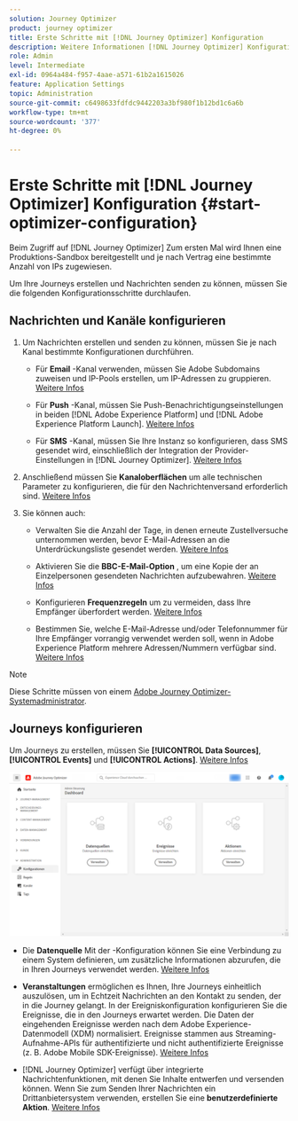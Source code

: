 ```yaml
---
solution: Journey Optimizer
product: journey optimizer
title: Erste Schritte mit [!DNL Journey Optimizer] Konfiguration
description: Weitere Informationen [!DNL Journey Optimizer] Konfiguration
role: Admin
level: Intermediate
exl-id: 0964a484-f957-4aae-a571-61b2a1615026
feature: Application Settings
topic: Administration
source-git-commit: c6498633fdfdc9442203a3bf980f1b12bd1c6a6b
workflow-type: tm+mt
source-wordcount: '377'
ht-degree: 0%

---
```



# Erste Schritte mit [!DNL Journey Optimizer] Konfiguration {#start-optimizer-configuration}

Beim Zugriff auf [!DNL Journey Optimizer] Zum ersten Mal wird Ihnen eine Produktions-Sandbox bereitgestellt und je nach Vertrag eine bestimmte Anzahl von IPs zugewiesen.

Um Ihre Journeys erstellen und Nachrichten senden zu können, müssen Sie die folgenden Konfigurationsschritte durchlaufen.

## Nachrichten und Kanäle konfigurieren

1. Um Nachrichten erstellen und senden zu können, müssen Sie je nach Kanal bestimmte Konfigurationen durchführen.

   * Für **Email** -Kanal verwenden, müssen Sie Adobe Subdomains zuweisen und IP-Pools erstellen, um IP-Adressen zu gruppieren. [Weitere Infos](../email/get-started-email-config.md)

   * Für **Push** -Kanal, müssen Sie Push-Benachrichtigungseinstellungen in beiden [!DNL Adobe Experience Platform] und [!DNL Adobe Experience Platform Launch]. [Weitere Infos](../push/push-configuration.md)

   * Für **SMS** -Kanal, müssen Sie Ihre Instanz so konfigurieren, dass SMS gesendet wird, einschließlich der Integration der Provider-Einstellungen in [!DNL Journey Optimizer]. [Weitere Infos](../sms/sms-configuration.md)

1. Anschließend müssen Sie **Kanaloberflächen** um alle technischen Parameter zu konfigurieren, die für den Nachrichtenversand erforderlich sind. [Weitere Infos](channel-surfaces.md)

1. Sie können auch:

   * Verwalten Sie die Anzahl der Tage, in denen erneute Zustellversuche unternommen werden, bevor E-Mail-Adressen an die Unterdrückungsliste gesendet werden. [Weitere Infos](manage-suppression-list.md)

   * Aktivieren Sie die **BBC-E-Mail-Option** , um eine Kopie der an Einzelpersonen gesendeten Nachrichten aufzubewahren. [Weitere Infos](archiving-support.md#enable-bcc)

   * Konfigurieren **Frequenzregeln** um zu vermeiden, dass Ihre Empfänger überfordert werden. [Weitere Infos](frequency-rules.md)

   * Bestimmen Sie, welche E-Mail-Adresse und/oder Telefonnummer für Ihre Empfänger vorrangig verwendet werden soll, wenn in Adobe Experience Platform mehrere Adressen/Nummern verfügbar sind. [Weitere Infos](primary-email-addresses.md)

<!--* Understand the push notification flow. [Learn more](../push/push-gs.md)-->

>[!NOTE]
>
>Diese Schritte müssen von einem [Adobe Journey Optimizer-Systemadministrator](../start/path/administrator.md).

## Journeys konfigurieren

Um Journeys zu erstellen, müssen Sie **[!UICONTROL Data Sources]**, **[!UICONTROL Events]** und **[!UICONTROL Actions]**. [Weitere Infos](about-data-sources-events-actions.md)

![](assets/admin-menu.png)

* Die **Datenquelle** Mit der -Konfiguration können Sie eine Verbindung zu einem System definieren, um zusätzliche Informationen abzurufen, die in Ihren Journeys verwendet werden. [Weitere Infos](../datasource/about-data-sources.md)

* **Veranstaltungen** ermöglichen es Ihnen, Ihre Journeys einheitlich auszulösen, um in Echtzeit Nachrichten an den Kontakt zu senden, der in die Journey gelangt. In der Ereigniskonfiguration konfigurieren Sie die Ereignisse, die in den Journeys erwartet werden. Die Daten der eingehenden Ereignisse werden nach dem Adobe Experience-Datenmodell (XDM) normalisiert. Ereignisse stammen aus Streaming-Aufnahme-APIs für authentifizierte und nicht authentifizierte Ereignisse (z. B. Adobe Mobile SDK-Ereignisse). [Weitere Infos](../event/about-events.md)

* [!DNL Journey Optimizer] verfügt über integrierte Nachrichtenfunktionen, mit denen Sie Inhalte entwerfen und versenden können. Wenn Sie zum Senden Ihrer Nachrichten ein Drittanbietersystem verwenden, erstellen Sie eine **benutzerdefinierte Aktion**. [Weitere Infos](../action/action.md)